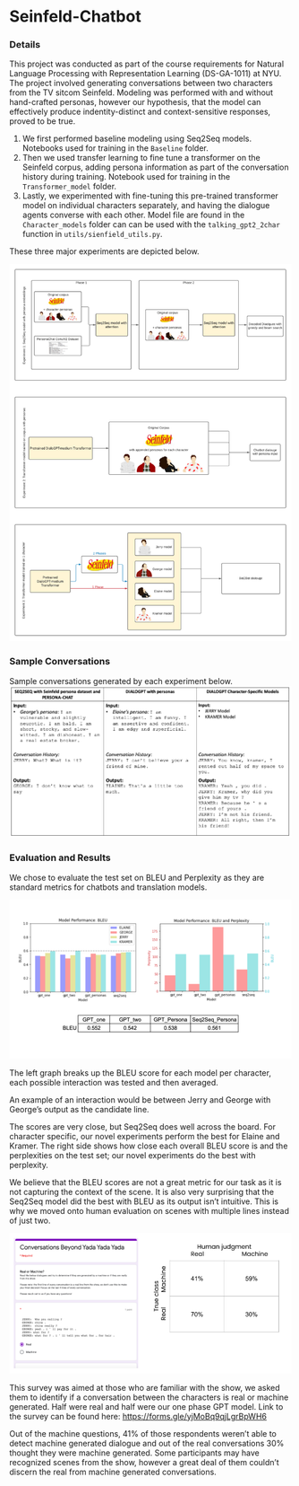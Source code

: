 # Seinfeld-Chatbot

### Details
This project was conducted as part of the course requirements for Natural Language Processing with Representation Learning (DS-GA-1011) at NYU. The project involved generating conversations between two characters from the TV sitcom Seinfeld. Modeling was performed with and without hand-crafted personas, however our hypothesis, that the model can effectively produce indentity-distinct and context-sensitive responses, proved to be true. 

1. We first performed baseline modeling using Seq2Seq models. Notebooks used for training in the `Baseline` folder.
2. Then we used transfer learning to fine tune a transformer on the Seinfeld corpus, adding persona information as part of the conversation history during training. Notebook used for training in the `Transformer_model` folder.
3. Lastly, we experimented with fine-tuning this pre-trained transformer model on individual characters separately, and having the dialogue agents converse with each other. Model file are found in the `Character_models` folder can can be used with the `talking_gpt2_2char` function in `utils/sienfield_utils.py`. 

These three major experiments are depicted below.

![image](https://github.com/akuz91/Seinfeld-Chatbot/blob/main/Figures/flowchart.png)

### Sample Conversations

Sample conversations generated by each experiment below. 
![image](https://github.com/akuz91/Seinfeld-Chatbot/blob/main/Figures/sample_conversations.png)

### Evaluation and Results
We chose to evaluate the test set on BLEU and Perplexity as they are standard metrics for chatbots and translation models.

![image](https://github.com/akuz91/Seinfeld-Chatbot/blob/main/Figures/eval_viz.png)

The left graph breaks up the BLEU score for each model per character, each possible interaction was tested and then averaged.

An example of an interaction would be between Jerry and George with George’s output as the candidate line. 

The scores are very close, but Seq2Seq does well across the board. For character specific, our novel experiments perform the best for Elaine and Kramer. The right side shows how close each overall BLEU score is and the perplexities on the test set; our novel experiments do the best with perplexity.

We believe that the BLEU scores are not a great metric for our task as it is not capturing the context of the scene. It is also very surprising that the Seq2Seq model did the best with BLEU as its output isn’t intuitive. This is why we moved onto human evaluation on scenes with multiple lines instead of just two.

![image](https://github.com/akuz91/Seinfeld-Chatbot/blob/main/Figures/survey_results.png)

This survey was aimed at those who are familiar with the show, we asked them to identify if a conversation between the characters is real or machine generated. Half were real and half were our one phase GPT model. Link to the survey can be found here: https://forms.gle/yjMoBq9qjLgrBpWH6 

Out of the machine questions, 41% of those respondents weren’t able to detect machine generated dialogue and out of the real conversations 30% thought they were machine generated. Some participants may have recognized scenes from the show, however a great deal of them couldn’t discern the real from machine generated conversations. 


